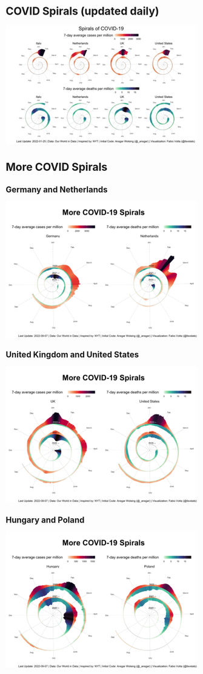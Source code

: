 # COVID Spirals (updated daily)

![](combined.png)

# More COVID Spirals 

## Germany and Netherlands

![](deaths_and_cases_denl.png)


## United Kingdom and United States

![](deaths_and_cases_ukus.png)

## Hungary and Poland

![](deaths_and_cases_hupl.png)
